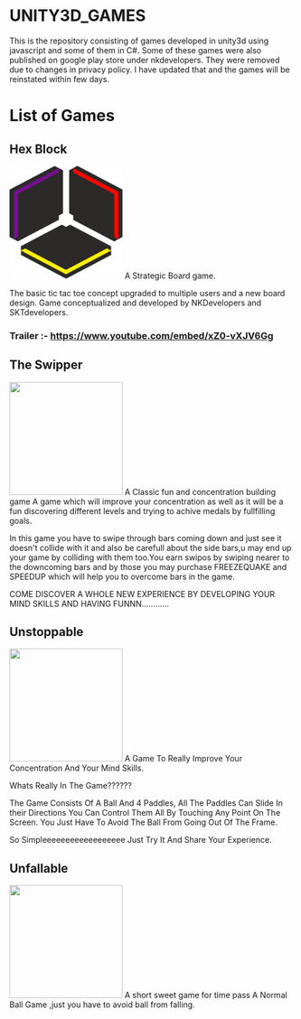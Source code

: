 # UNITY3D_GAMES
This is the repository consisting of games developed in unity3d using javascript and some of them in C#. Some of these games were also published on google play store under nkdevelopers. They were removed due to changes in privacy policy. I have updated that and the games will be reinstated within few days.

# List of Games

## Hex Block
<img src = "https://github.com/nirav1997/UNITY3D_GAMES/blob/master/Hex%20Block/Assets/Logo/IMG_4372%20(1).PNG" class="center" height="200px" width="200px">
</img>
A Strategic Board game.

The basic tic tac toe concept upgraded to multiple users and a new board design. Game conceptualized and developed by NKDevelopers and SKTdevelopers.

### Trailer :- https://www.youtube.com/embed/xZ0-vXJV6Gg

## The Swipper
<img src = "https://lh3.googleusercontent.com/uyryyUwNkTHVhdW0_ff9YCgOnDRoapckcRdiHJ-EjkbGwoJUJ7_wNYVtBIqMSBjasHB1" class="center" height="200px" width="200px">
</img>
A Classic fun and concentration building game
A game which will improve your concentration as well as it will be a fun discovering different levels and trying to achive medals by fullfilling goals.

In this game you have to swipe through bars coming down and just see it doesn't collide with it and also be carefull about the side bars,u may end up your game by colliding with them too.You earn swipos by swiping nearer to the downcoming bars and by those you may purchase FREEZEQUAKE and SPEEDUP which will help you to overcome bars in the game.

COME DISCOVER A WHOLE NEW EXPERIENCE BY DEVELOPING YOUR MIND SKILLS AND HAVING FUNNN............

## Unstoppable
<img src = "https://lh3.googleusercontent.com/vEpjQe9vH_srK84C4wVpYjmR8k7EOhO3w46uhlpaFIAsebGwI7gbK-HhpHRHEK8PiA" class="center" height="200px" width="200px">
</img>
A Game To Really Improve Your Concentration And Your Mind Skills.

Whats Really In The Game??????

The Game Consists Of A Ball And 4 Paddles,
All The Paddles Can Slide In their Directions You Can Control Them All By Touching Any Point On The Screen.
You Just Have To Avoid The Ball From Going Out Of The Frame.

So Simpleeeeeeeeeeeeeeeeee
Just Try It And Share Your Experience.

## Unfallable
<img src = "https://lh3.googleusercontent.com/wJFXXMsASIm9X9Rmxkz4FqlBdNiAvAy-M2NjGjErL-2P0vwQT5hYJXpeuJ2F3FV8jQ" height="200px" width="200px">
</img>
A short sweet game for time pass
A Normal Ball Game ,just you have to avoid ball from falling.


